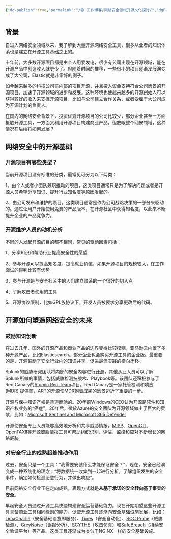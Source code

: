 ```yaml
---
{"dg-publish":true,"permalink":"/😅 工作博客/网络安全领域开源文化探讨/","dgPassFrontmatter":true,"created":"2023-12-13T22:56:29.003+08:00"}
---
```


## 背景

自进入网络安全领域以来，我了解到大量开源网络安全工具，很多从业者的知识体系也是建立在开源工具基础之上的。

十年前，大多数开源项目都是由个人用爱发电，很少有公司出现在开源领域，能在开源产品中创造收入就更少了。但随着时间的推移，一些很小的项目逐渐发展演变成了大公司，Elastic就是非常好的例子。

如今越来越多的科技公司将内部的项目开源，并且投入资金支持符合公司愿景的开源项目，加速了开源领域的进步和发展。这种环境也使越来越多的开源创始人可以获得较好的收入来支撑开源项目，比如与公司建立合作关系，或者受雇于大公司成为开源计划的负责人。

在国内的网络安全背景下，投资优秀开源项目的公司比较少，部分企业甚至一方面抵触开源工具，一方面又利用开源项目构建商业产品。但放眼整个网安领域，这种情况在后续将如何发展？

## 网络安全中的开源基础

### 开源项目有哪些类型？

当前开源项目没有标准的分类，最常见可分为以下两类：

1、由个人或者小团队兼职推动的项目，这类项目通常只是为了解决问题或者是开源人员希望分享知识、提升行业知名度等原因发起的。

2、由公司发布和维护的项目，这类项目通常是作为公司战略决策的一部分来驱动的。通过让用户开始使用免费的产品版本，在开源社区中获得知名度，以此来不断提升企业的产品竞争力。

### 开源维护人员的动机分析

不同的人发起开源的目的都不相同，常见的驱动因素包括：

1、分享知识和帮助行业提高安全性的愿望

2、参与开源可以提高知名度、提高就业价值，如果开源项目的规模较大，在工作面试的谈判比较有优势

3、参与开源是与安全社区中的人们建立联系的一个很好的切入点

4、了解攻击者使用的工具

5、开源协议限制，比如GPL族协议下，开发人员被要求分享更改后的代码。

## 开源如何塑造网络安全的未来

### 鼓励知识创新

在过去几年，国外的开源产品和商业产品的边界变得比较模糊，亚马逊云内置了多种开源产品，比如Elasticsearch。部分企业也会购买开源工具的企业版。最重要的是，开源鼓励了安全行业内的知识共享，促进最佳实践的横向迁移。

Splunk的威胁研究团队将内部的安全内容进行[开源](https://github.com/splunk/security_content)，其他从业人员可以了解Splunk所做的事情，包括威胁检测技战术、Playbook等。该团队还积极参与了Red Canary的[Atomic Red Team](https://github.com/redcanaryco/atomic-red-team)项目。Red Canary是一家托管检测和响应 (MDR) 提供商，ART的开源使MDR朝着成熟的愿景迈近了重要的一步。

开源与保护知识产权是背道而驰的。20年前Windows的CEO认为开源是软件和知识产权业务的“癌症”，20年后，微软Azure的安全团队为开源领域做出了巨大的贡献，比如：[Microsoft Sentinel and Microsoft 365 Defender](https://github.com/Cyb3rWard0g/Azure-Sentinel)

开源使安全专业人员能够高效地分析和共享威胁情报。[MISP](https://www.misp-project.org/)、[OpenCTI](https://github.com/OpenCTI-Platform/opencti)、[OpenTAXII](https://github.com/eclecticiq/OpenTAXII)等开源威胁情报工具可帮助组织识别、评估、监控和应对不断增长的网络威胁。

### 对安全行业的成熟起着推动作用

过去，安全只是一个工具：“我需要安装什么才能保证安全？”，现在，安全已经演变成一种系统化的理念：“将数据统一收集到一起进行分析，了解组织发生的安全事件，确定如何检测恶意行为，并做出响应”。

目前网络安全行业正在走向成熟，表现方式就是**从基于承诺的安全转向基于事实的安全**。

早起安全人员通过开源工具快速构建安全运营基础能力。现在开始期望这些开源工具具备商业工具相同级别的能力，促使开源工具逐渐向安全基础设施发展，比如：[LimaCharlie](https://limacharlie.io/)（安全基础设施即服务）、[Tines](https://www.tines.com/)（安全自动化）、[SOC Prime](https://socprime.com/)（威胁检测）、[GreyNoise](https://www.greynoise.io/)（误报分析）、[SCYTHE](https://www.scythe.io/)（攻击仿真）和[SafeBreach](https://www.safebreach.com/)（持续安全验证平台）等产品。这类工具逐渐成为类似于NGINX一样的安全基础设施。
